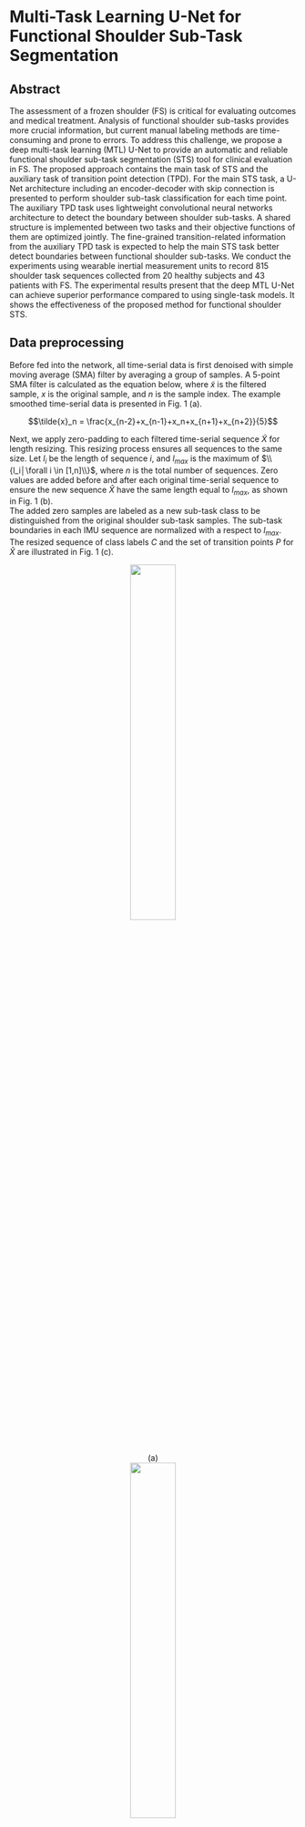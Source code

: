 # Multi-Task Learning U-Net for Functional Shoulder Sub-Task Segmentation

## Abstract
The assessment of a frozen shoulder (FS) is critical for evaluating outcomes and medical treatment. Analysis of functional shoulder sub-tasks provides more crucial information, but current manual labeling methods are time-consuming and prone to errors. To address this challenge, we propose a deep multi-task learning (MTL) U-Net to provide an automatic and reliable functional shoulder sub-task segmentation (STS) tool for clinical evaluation in FS. The proposed approach contains the main task of STS and the auxiliary task of transition point detection (TPD). For the main STS task, a U-Net architecture including an encoder-decoder with skip connection is presented to perform shoulder sub-task classification for each time point. The auxiliary TPD task uses lightweight convolutional neural networks architecture to detect the boundary between shoulder sub-tasks. A shared structure is implemented between two tasks and their objective functions of them are optimized jointly. The fine-grained transition-related information from the auxiliary TPD task is expected to help the main STS task better detect boundaries between functional shoulder sub-tasks. We conduct the experiments using wearable inertial measurement units to record 815 shoulder task sequences collected from 20 healthy subjects and 43 patients with FS. The experimental results present that the deep MTL U-Net can achieve superior performance compared to using single-task models. It shows the effectiveness of the proposed method for functional shoulder STS.

## Data preprocessing
Before fed into the network, all time-serial data is first denoised with simple moving average (SMA) filter by averaging a group of samples. A 5-point SMA filter is calculated as the equation below, where $\tilde{x}$ is the filtered sample, $x$ is the original sample, and $n$ is the sample index. The example smoothed time-serial data is presented in Fig. 1 (a).

$$\tilde{x}_n = \frac{x_{n-2}+x_{n-1}+x_n+x_{n+1}+x_{n+2}}{5}$$

Next, we apply zero-padding to each filtered time-serial sequence $\tilde{X}$ for length resizing. This resizing process ensures all sequences to the same size. Let $l_i$ be the length of sequence $i$, and $l_{max}$ is the maximum of $\\{l_i│\forall i \in [1,n]\\}$, where $n$ is the total number of sequences. Zero values are added before and after each original time-serial sequence to ensure the new sequence $\hat{X}$ have the same length equal to $l_{max}$, as shown in Fig. 1 (b).<br/>
The added zero samples are labeled as a new sub-task class to be distinguished from the original shoulder sub-task samples. The sub-task boundaries in each IMU sequence are normalized with a respect to $l_{max}$. The resized sequence of class labels $C$ and the set of transition points $P$ for $\hat{X}$ are illustrated in Fig. 1 (c).

<p align="center"><img src="https://user-images.githubusercontent.com/102669387/217750074-4cbdceb9-d3e7-48a0-ae34-a58807a9cc1a.png" width=40% height=40%><br/>(a)<br/><img src="https://user-images.githubusercontent.com/102669387/217750086-a319831c-6619-4105-8f8f-2121b19d6895.png" width=40% height=40%><br/>(b)<br/><img src="https://user-images.githubusercontent.com/102669387/217750101-fd94ed7a-d281-45b1-94da-ab00b351c6e2.png" width=40% height=40%><br/>(c)<br/>Figure 1. Illustration of time-serial data with data preprocessing. (a) The filtered time-serial data $\tilde{X}$. (b) The time-serial data with zero padding $\hat{X}$. (c) The corresponding class label sequence $C$ and the set of transition point label $T$ for $\hat{X}$.</p>

## Deep MTL U-Net
<p align="center"><img src="https://user-images.githubusercontent.com/102669387/209524513-60931bc6-7683-4b14-80e5-259615606ff8.png" width=80% height=80%><br/>Figure 2. The architecture of proposed deep MTL U-Net</p>

Fig. 2 presents the architecture of the proposed deep MTL U-Net. The structure can be separated into three parts: the STS encoder $G_e$, the STS decoder $G_d$, and the transition point detector $G_t$. $G_e$ and $G_d$ perform sub-task classification on each time point for the STS task while $G_e$ and $G_t$ perform the TPD task. Both tasks share the parameters of $G_e$.
* $G_e$ contains recurrent union of two convolutional layers with kernel size of 1-by-3 and one max-pooling layer with kernel size as 1-by-2. The number of convolutional kernels is doubled after each max-pooling layer. Padding as 1 and stride as 1 are set for convolutional layers to maintain the sequence length. The final contextual encoding is next passed to $G_d$ and $G_t$ respectively.
* $G_d$ has a symmetry structure of the encoder, but max-pooling layers are replaced with up-convolutional layer having kernel size as 1-by-2 to increase length and cut channel number in half. After up-convolution, the feature is concatenated with the sequence from corresponding encoder layer to conserve extracted spatial characteristics. For the last layer, a convolutional layer with kernel size as 1-by-1 is used for mapping the feature sequences to the class number.
* $G_t$ uses multilayer perceptron (MLP) as the main component. We flatten the contextual encoding from the output of $G_e$, and then input them to two fully connected layers with 210 and 4 neurons.

## Data collection
This study collects a dataset containing time sequences of functional shoulder tasks collected from IMUs. We recruit 63 subjects, including 20 healthy subjects (10 males, 17 right-handedness, age: 24.55±3.76 years old, height: 168.60±6.73 cm, weight: 67.95±15.34 kg) and 43 patients with FS (16 males, 18 right side affected, 7 both sides affected, age: 57.63±10.58 years old, height: 171.77±47.91 cm, weight: 63.10±11.38 kg). Five functional shoulder tasks are selected from the Shoulder Pain and Disability Index (SPADI) questionnaire[^1], containing washing head (WH), washing upper back (WUB), washing lower back (WLB), putting an object on a high shelf (POH), and removing an object from the back pocket (ROB). The data collection is approved by the institutional review board (TSGHIRB No.: A202005024) at the university hospital. All subjects are provided informed consent and voluntary for participation.

[^1]: J. D. Breckenridge and J. H. McAuley, "Shoulder pain and disability index (SPADI)," Journal of physiotherapy, vol. 57, no. 3, pp. 197-197, 2011.

Each task is performed once in one recording session and is divided into three shoulder sub-tasks. A total 815 shoulder task sequences are recorded in this study, where 100 sequences performed by healthy subjects and 143 sequences performed by patients at their first and follow-up visits. The longest sequence length l_max is 3798. The shoulder sub-task description of five selected shoulder tasks are shown in Table 1. Sub-task 1, 2, and 3 of different tasks are trained as the same class to validate the generality of the proposed method. Two IMUs (APDM Inc., Portland, USA) with sampling rate of 128 Hz are fastened to the wrist and upper arm of the dominant side for healthy subjects and the affected side for patients. Each IMU contains a tri-axial accelerometer (range: ±16 g, resolution: 14 bits) and a tri-axial gyroscope (range: ±2000 °/s, resolution: 16 bits) to collect time-serial data with 4 modalities and 3 axes.

<p align="center">Table 1. Shoulder sub-task description of five shoulder tasks</p>
<table align="center">
  <tr><th>Task</th><th>Sub-task</th><th>Description</th></tr>
  <tr><td rowspan="3" align='center'>WH</td><td align='center'>1</td><td>Lift up both hands toward the head</td></tr>
    <tr><td align='center'>2</td><td>Wash head for a few seconds</td></tr>
    <tr><td align='center'>3</td><td>Put down both hands and return to the initial position</td></tr>
  <tr><td rowspan="3" align='center'>WUB</td><td align='center'>1</td><td>LLift up the dominant / affected hand toward the upper of back</td></tr>
    <tr><td align='center'>2</td><td>Wash upper back for a few seconds</td></tr>
    <tr><td align='center'>3</td><td>Put down the dominant / affected hand and return to the initial position</td></tr>
  <tr><td rowspan="3" align='center'>WLB</td><td align='center'>1</td><td>Lift up the dominant / affected hand toward the lower of back</td></tr>
    <tr><td align='center'>2</td><td>Wash lower back for a few seconds</td></tr>
    <tr><td align='center'>3</td><td>Put down the dominant / affected hand and return to the initial position</td></tr>
  <tr><td rowspan="3" align='center'>POH</td><td align='center'>1</td><td>Lift up the dominant / affected hand toward a high shelf while holding a smartphone</td></tr>
    <tr><td align='center'>2</td><td>Hold the hand for a few seconds</td></tr>
    <tr><td align='center'>3</td><td>Put down the dominant / affected hand and return to the initial position</td></tr>
  <tr><td rowspan="3" align='center'>ROB</td><td align='center'>1</td><td>Putting a smartphone from the initial position to the back pocket with the dominant / affected hand</td></tr>
    <tr><td align='center'>2</td><td>Hold the hand for a few seconds</td></tr>
    <tr><td align='center'>3</td><td>Removing the smartphone from the back pocket to the initial position with the dominant/affected hand</td></tr>
</table>

## Experimental results  
To demonstrate the effectiveness of the proposed deep MTL U-Net for STS, we compare the proposed method with baseline models without MTL, including a single-task U-Net for STS and a single-task CNN for TPD. These simplified networks have the same experimental details, and their parameters are optimized. The experiment results are presented in Table 2. It shows that the proposed deep MTL U-Net can reach superior performance to the single-task models. The F1-score on STS and TPD are increased by 0.66% and 0.32%, respectively. Moreover, the segmentation f1-score (89.92%) of the proposed model notably outperforms that (83.23%) of the prior study[^2] approach using conventional sliding window and machine learning techniques.

[^2]: C.-Y. Chang et al., "Automatic functional shoulder task identification and sub-task segmentation using wearable inertial measurement units for frozen shoulder assessment," Sensors, vol. 21, no. 1, p. 106, 2020.

<p align="center">Table 2. The performance comparison between deep MTL U-Net and simplified models<br/></p>
<table align="center">
  <tr><th>Task</th><th>Structure</th><th>Recall (%)</th><th>Precision (%)</th><th>F1-score (%)</th></tr>
  <tr><td rowspan="2" align='center'>STS</td><td align='center'>Deep MTL U-Net</td><td align='center'><b>90.31</b></td><td align='center'><b>89.64</b></td><td align='center'><b>89.92</b></td></tr>
    <tr><td align='center'>U-Net only (without $G_T$)</td><td align='center'>89.52</td><td align='center'>89.08</td><td align='center'>89.26</td></tr>
  <tr><td rowspan="2" align='center'>TPD</td><td align='center'>Deep MTL U-Net</td><td align='center'>88.26</td><td align='center'>87.61</td><td align='center'>87.56</td></tr>
    <tr><td align='center'>CNN only (without $G_D$)</td><td align='center'>87.62</td><td align='center'>87.55</td><td align='center'>87.56</td></tr>
</table>

## A simple guideline to practice
Besides source codes, this repostiry provides a [trained deep MTL U-Net](https://drive.google.com/file/d/10R9mnqxuRENmgr3JhNi1pg9OOqXd_-IR/view?usp=share_link), a [validation set](/val_set.npy), and a [validation script](/validation.py) for demonstration.


## Disclaimer
This is still a work in progress and is far from being perfect: if you find any bug please don't hesitate to open an issue.
